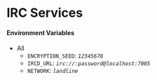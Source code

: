 # IRC Services

#### Environment Variables
- All
  - `ENCRYPTION_SEED`: _`12345678`_
  - `IRCD_URL`: _`irc://:password@localhost:7005`_
  - `NETWORK`: _`landline`_
  